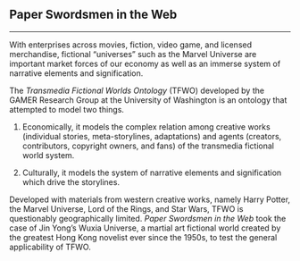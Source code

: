 ## Paper Swordsmen in the Web
---

With enterprises across movies, fiction, video game, and licensed merchandise, fictional “universes” such as the Marvel Universe are important market forces of our economy as well as an immerse system of narrative elements and signification.

The *Transmedia Fictional Worlds Ontology* (TFWO) developed by the GAMER Research Group at the University of Washington is an ontology that attempted to model two things.

1. Economically, it models the complex relation among creative works (individual stories, meta-storylines, adaptations) and agents (creators, contributors, copyright owners, and fans) of the transmedia fictional world system.

2. Culturally, it models the system of narrative elements and signification which drive the storylines.

Developed with materials from western creative works, namely Harry Potter, the Marvel Universe, Lord of the Rings, and Star Wars, TFWO is questionably geographically limited. *Paper Swordsmen in the Web* took the case of Jin Yong’s Wuxia Universe, a martial art fictional world created by the greatest Hong Kong novelist ever since the 1950s, to test the general applicability of TFWO.
